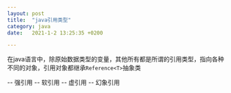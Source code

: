 ```yaml
---
layout: post
title:  "java引用类型"
category: java
date:   2021-1-2 13:25:35 +0200

---
```

在java语言中，除原始数据类型的变量，其他所有都是所谓的引用类型，指向各种不同的对象，引用对象都继承`Reference<T>`抽象类

-- 强引用
-- 软引用
-- 虚引用
-- 幻象引用

